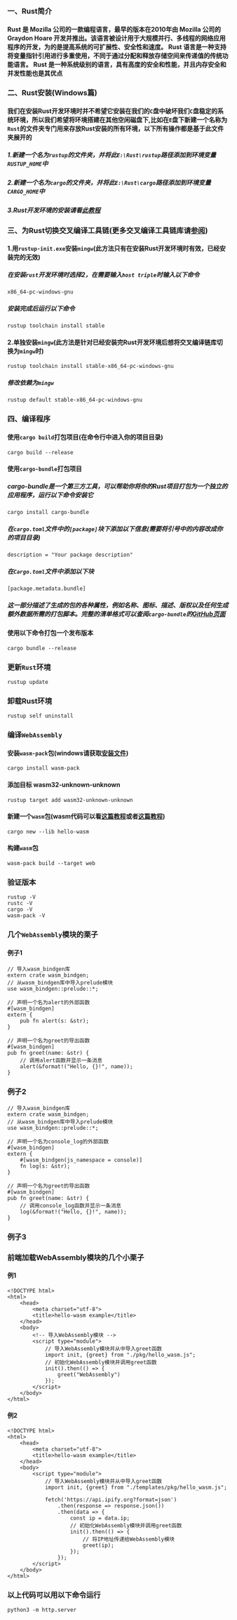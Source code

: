### 一、Rust简介
#### Rust 是 Mozilla 公司的一款编程语言，最早的版本在2010年由 Mozilla 公司的 Graydon Hoare 开发并推出。该语言被设计用于大规模并行、多线程的网络应用程序的开发，为的是提高系统的可扩展性、安全性和速度。 Rust 语言是一种支持将变量指针引用进行多重使用，不同于通过分配和释放存储空间来传递值的传统功能语言。 Rust 是一种系统级别的语言，具有高度的安全和性能，并且内存安全和并发性能也是其优点

### 二、Rust安装(Windows篇)
#### 我们在安装Rust开发环境时并不希望它安装在我们的`C`盘中破坏我们`C`盘稳定的系统环境，所以我们希望将环境搭建在其他空闲磁盘下,比如在`E`盘下新建一个名称为`Rust`的文件夹专门用来存放Rust安装的所有环境，以下所有操作都是基于此文件夹展开的
##### 1.新建一个名为`rustup`的文件夹，并将此`E:\Rust\rustup`路径添加到环境变量`RUSTUP_HOME`中
##### 2.新建一个名为`cargo`的文件夹，并将此`E:\Rust\cargo`路径添加到环境变量`CARGO_HOME`中
##### 3.Rust开发环境的安装请看[此教程](https://blog.csdn.net/cnds123/article/details/105770367)

### 三、为Rust切换交叉编译工具链(更多交叉编译工具链库请[参阅](https://doc.rust-lang.org/nightly/rustc/platform-support.html))
#### 1.用`rustup-init.exe`安装`mingw`(此方法只有在安装Rust开发环境时有效，已经安装完的无效)
##### 在安装`rust`开发环境时选择2，在需要输入`host triple`时输入以下命令
    x86_64-pc-windows-gnu
##### 安装完成后运行以下命令
    rustup toolchain install stable
#### 2.单独安装`mingw`(此方法是针对已经安装完Rust开发环境后想将交叉编译链库切换为`mingw`时)
    rustup toolchain install stable-x86_64-pc-windows-gnu
##### 修改依赖为`mingw`
    rustup default stable-x86_64-pc-windows-gnu

### 四、编译程序
#### 使用`cargo build`打包项目(在命令行中进入你的项目目录)
    cargo build --release
#### 使用`cargo-bundle`打包项目
##### cargo-bundle是一个第三方工具，可以帮助你将你的Rust项目打包为一个独立的应用程序，运行以下命令安装它
    cargo install cargo-bundle
##### 在`cargo.toml`文件中的`[package]`块下添加以下信息(需要将引号中的内容改成你的项目目录)
    description = "Your package description"
##### 在`Cargo.toml`文件中添加以下块
    [package.metadata.bundle]
##### 这一部分描述了生成的包的各种属性，例如名称、图标、描述、版权以及任何生成额外数据所需的打包脚本。完整的清单格式可以查阅`cargo-bundle`的[GitHub页面](https://github.com/burtonageo/cargo-bundle)
#### 使用以下命令打包一个发布版本
    cargo bundle --release
### 更新`Rust`环境
    rustup update
### 卸载Rust环境
    rustup self uninstall
### 编译`WebAssembly`
#### 安装`wasm-pack`包(windows请获取[安装文件](https://rustwasm.github.io/wasm-pack/installer/))
    cargo install wasm-pack
#### 添加目标 wasm32-unknown-unknown
    rustup target add wasm32-unknown-unknown
#### 新建一个`wasm`包(wasm代码可以看[这篇教程](https://developer.mozilla.org/zh-CN/docs/WebAssembly/Rust_to_wasm)或者[这篇教程](https://www.wkwkk.com/articles/1c90cd3673398f7f.html))
    cargo new --lib hello-wasm
#### 构建`wasm`包
    wasm-pack build --target web
### 验证版本
    rustup -V
    rustc -V
    cargo -V
    wasm-pack -V
### 几个`WebAssembly`模块的栗子
#### 例子1
    // 导入wasm_bindgen库
    extern crate wasm_bindgen;
    // 从wasm_bindgen库中导入prelude模块
    use wasm_bindgen::prelude::*;
    
    // 声明一个名为alert的外部函数
    #[wasm_bindgen]
    extern {
        pub fn alert(s: &str);
    }
    
    // 声明一个名为greet的导出函数
    #[wasm_bindgen]
    pub fn greet(name: &str) {
        // 调用alert函数并显示一条消息
        alert(&format!("Hello, {}!", name));
    }
### 例子2
    // 导入wasm_bindgen库
    extern crate wasm_bindgen;
    // 从wasm_bindgen库中导入prelude模块
    use wasm_bindgen::prelude::*;

    // 声明一个名为console_log的外部函数
    #[wasm_bindgen]
    extern {
        #[wasm_bindgen(js_namespace = console)]
        fn log(s: &str);
    }

    // 声明一个名为greet的导出函数
    #[wasm_bindgen]
    pub fn greet(name: &str) {
        // 调用console_log函数并显示一条消息
        log(&format!("Hello, {}!", name));
    }
### 例子3

### 前端加载WebAssembly模块的几个小栗子
#### 例1
    <!DOCTYPE html>
    <html>
        <head>
            <meta charset="utf-8">
            <title>hello-wasm example</title>
        </head>
        <body>
            <!-- 导入WebAssembly模块 -->
            <script type="module">
                // 导入WebAssembly模块并从中导入greet函数
                import init, {greet} from "./pkg/hello_wasm.js";
                // 初始化WebAssembly模块并调用greet函数
                init().then(() => {
                    greet("WebAssembly")
                });
            </script>
        </body>
    </html>
#### 例2
    <!DOCTYPE html>
    <html>
        <head>
            <meta charset="utf-8">
            <title>hello-wasm example</title>
        </head>
        <body>
		    <script type="module">
			    // 导入WebAssembly模块并从中导入greet函数
			    import init, {greet} from "./templates/pkg/hello_wasm.js";
			
			    fetch('https://api.ipify.org?format=json')
				    .then(response => response.json())
				    .then(data => {
					    const ip = data.ip;
					    // 初始化WebAssembly模块并调用greet函数
					    init().then(() => {
						    // 将IP地址传递给WebAssembly模块
						    greet(ip);
					    });
				    });
		    </script>
        </body>
    </html>

### 以上代码可以用以下命令运行
    python3 -m http.server


